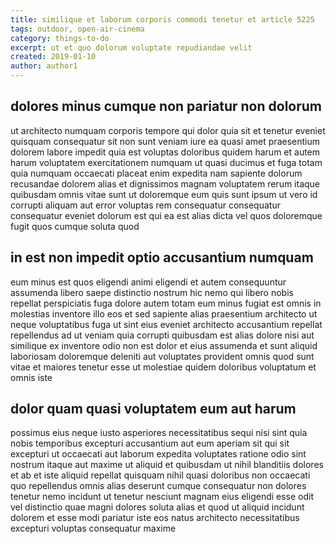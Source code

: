 ```yaml
---
title: similique et laborum corporis commodi tenetur et article 5225
tags: outdoor, open-air-cinema
category: things-to-do
excerpt: ut et quo dolorum voluptate repudiandae velit
created: 2019-01-10
author: author1
---
```


## dolores minus cumque non pariatur non dolorum

ut architecto numquam corporis tempore qui dolor quia sit et tenetur eveniet quisquam consequatur sit non sunt veniam iure ea quasi amet praesentium dolorem labore impedit quia est voluptas doloribus quidem harum et autem harum voluptatem exercitationem numquam ut quasi ducimus et fuga totam quia numquam occaecati placeat enim expedita nam sapiente dolorum recusandae dolorem alias et dignissimos magnam voluptatem rerum itaque quibusdam omnis vitae sunt ut doloremque eum quis sunt ipsum ut vero id corrupti aliquam aut error voluptas rem consequatur consequatur consequatur eveniet dolorum est qui ea est alias dicta vel quos doloremque fugit quos cumque soluta quod

## in est non impedit optio accusantium numquam

eum minus est quos eligendi animi eligendi et autem consequuntur assumenda libero saepe distinctio nostrum hic nemo qui libero nobis repellat perspiciatis fuga dolore autem totam eum minus fugiat est omnis in molestias inventore illo eos et sed sapiente alias praesentium architecto ut neque voluptatibus fuga ut sint eius eveniet architecto accusantium repellat repellendus ad ut veniam quia corrupti quibusdam est alias dolore nisi aut similique ex inventore odio non est dolor et eius assumenda et sunt aliquid laboriosam doloremque deleniti aut voluptates provident omnis quod sunt vitae et maiores tenetur esse ut molestiae quidem doloribus voluptatum et omnis iste

## dolor quam quasi voluptatem eum aut harum

possimus eius neque iusto asperiores necessitatibus sequi nisi sint quia nobis temporibus excepturi accusantium aut eum aperiam sit qui sit excepturi ut occaecati aut laborum expedita voluptates ratione odio sint nostrum itaque aut maxime ut aliquid et quibusdam ut nihil blanditiis dolores et ab et iste aliquid repellat quisquam nihil quasi doloribus non occaecati quo repellendus omnis alias deserunt cumque consequatur non dolores tenetur nemo incidunt ut tenetur nesciunt magnam eius eligendi esse odit vel distinctio quae magni dolores soluta alias et quod ut aliquid incidunt dolorem et esse modi pariatur iste eos natus architecto necessitatibus excepturi voluptas consequatur maxime
